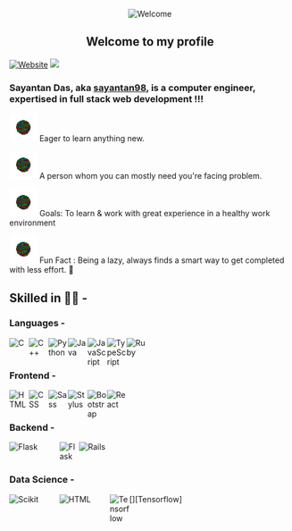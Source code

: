 <kbd><p align = "center"><img alt = "Welcome" width = "20%" src = "https://static.wixstatic.com/media/3f896f_b52d2f6faf784d81b76746f35c81beb3~mv2.gif"></p>
<h2 align="center">Welcome to my profile</h2></kbd>

[![Website](https://img.shields.io/website?label=sayantan98.github.io&style=for-the-badge&url=https%3A%2F%2Fsayantan98.github.io)](https://sayantan98.github.io)
![](https://komarev.com/ghpvc/?username=sayantan98&color=green)

### Sayantan Das, aka [sayantan98][website], is a computer engineer, expertised in full stack web development !!!


![ ](img/bullets.gif) Eager to learn anything new. <br>

![ ](img/bullets.gif) A person whom you can mostly need you're facing problem.
<br>

![ ](img/bullets.gif) Goals: To learn & work with great experience in a healthy work environment
<br>

![ ](img/bullets.gif) Fun Fact : Being a lazy, always finds a smart way to get completed with less effort. 🤣
<br>

## Skilled in 👨‍💻 -

### Languages -

[<img align="left" alt="C" width="35px" src="https://img.icons8.com/color/452/c-programming.png" />][C]

[<img align="left" alt="C++" width="35px" src="https://upload.wikimedia.org/wikipedia/commons/thumb/1/18/ISO_C%2B%2B_Logo.svg/1200px-ISO_C%2B%2B_Logo.svg.png" />][C++]

[<img align="left" alt="Python" width="35px" src="http://www.pngall.com/wp-content/uploads/5/Python-PNG-HD-Image.png" />][Python]

[<img align="left" alt="Java" width="35px" src="https://images.vexels.com/media/users/3/166401/isolated/preview/b82aa7ac3f736dd78570dd3fa3fa9e24-java-programming-language-icon-by-vexels.png" />][Java]

[<img align="left" alt="JavaScript" width="35px" src="https://p7.hiclipart.com/preview/793/545/309/javascript-programmer-node-js-web-application-vector-markup-language.jpg" />][Javascript]

[<img align="left" alt="TypeScript" width="35px" src="https://cdn.iconscout.com/icon/free/png-512/typescript-1174965.png" />][Typescript]

[<img align="left" alt="Ruby" width="35px" src="https://develop.spacemacs.org/layers/+lang/ruby/img/ruby.png" />][Ruby]
<br><br>

### Frontend -

[<img align="left" alt="HTML" width="35px" src="https://www.shareicon.net/data/512x512/2015/08/28/92043_html_512x512.png" />][HTML]

[<img align="left" alt="CSS" width="35px" src="https://www.optimum7.com/wp-content/uploads/2013/04/CSS3.png" />][CSS]

[<img align="left" alt="Sass" width="35px" src="https://sass-lang.com/assets/img/logos/logo-b6e1ef6e.svg" />][Sass]

[<img align="left" alt="Stylus" width="35px" src="https://upload.wikimedia.org/wikipedia/commons/thumb/d/d8/Stylus-logo.svg/1200px-Stylus-logo.svg.png" />][Stylus]

[<img align="left" alt="Bootstrap" width="35px" src="https://www.drupal.org/files/project-images/bootstrap-stack.png" />][Bootstrap]

[<img align="left" alt="React" width="35px" src="https://miro.medium.com/max/4000/1*hNRK_zr3qrTORJXD3pwuZA.png" />][React]
<br><br>

### Backend -

[<img align="left" alt="Flask" width="90px" src="https://miro.medium.com/max/480/1*MCpM5idqhNRjoWCfb_60OA.png" />][Flask]

[<img align="left" alt="Flask" width="35px" src="https://icons-for-free.com/iconfiles/png/512/bxl+django-1325051932950782714.png" />][Django]

[<img align="left" alt="Rails" width="90px" src="https://upload.wikimedia.org/wikipedia/commons/thumb/6/62/Ruby_On_Rails_Logo.svg/1280px-Ruby_On_Rails_Logo.svg.png" />][Rails]
<br><br>

### Data Science -

[<img align="left" alt="Scikit" width="90px" src="https://upload.wikimedia.org/wikipedia/commons/thumb/0/05/Scikit_learn_logo_small.svg/1280px-Scikit_learn_logo_small.svg.png" />][Scikit]

[<img align="left" alt="HTML" width="90px" src="https://opennlp.apache.org/img/opennlp-logo.png" />][NLP]

[<img align="left" alt="Tensorflow" width="35px" src="https://www.seekpng.com/png/detail/38-385514_open-tensorflow-logo-png.png" />][Tensorflow]











[website]: https://sayantan98.github.io
[C]: https://img.icons8.com/color/452/c-programming.png
[C++]: https://upload.wikimedia.org/wikipedia/commons/thumb/1/18/ISO_C%2B%2B_Logo.svg/1200px-ISO_C%2B%2B_Logo.svg.png
[Python]: http://www.pngall.com/wp-content/uploads/5/Python-PNG-HD-Image.png
[Java]: https://images.vexels.com/media/users/3/166401/isolated/preview/b82aa7ac3f736dd78570dd3fa3fa9e24-java-programming-language-icon-by-vexels.png
[Javascript]: https://p7.hiclipart.com/preview/793/545/309/javascript-programmer-node-js-web-application-vector-markup-language.jpg
[Typescript]: https://cdn.iconscout.com/icon/free/png-512/typescript-1174965.png
[Ruby]: https://develop.spacemacs.org/layers/+lang/ruby/img/ruby.png
[Bootstrap]: https://www.drupal.org/files/project-images/bootstrap-stack.png
[HTML]: https://www.shareicon.net/data/512x512/2015/08/28/92043_html_512x512.png
[CSS]: https://www.optimum7.com/wp-content/uploads/2013/04/CSS3.png
[Sass]: https://sass-lang.com/assets/img/logos/logo-b6e1ef6e.svg
[Stylus]: https://upload.wikimedia.org/wikipedia/commons/thumb/d/d8/Stylus-logo.svg/1200px-Stylus-logo.svg.png
[React]: https://miro.medium.com/max/4000/1*hNRK_zr3qrTORJXD3pwuZA.png
[Flask]: https://miro.medium.com/max/480/1*MCpM5idqhNRjoWCfb_60OA.png
[Django]: https://icons-for-free.com/iconfiles/png/512/bxl+django-1325051932950782714.png
[Rails]: https://upload.wikimedia.org/wikipedia/commons/thumb/6/62/Ruby_On_Rails_Logo.svg/1280px-Ruby_On_Rails_Logo.svg.png
[Scikit]: https://upload.wikimedia.org/wikipedia/commons/thumb/0/05/Scikit_learn_logo_small.svg/1280px-Scikit_learn_logo_small.svg.png
[NLP]: https://opennlp.apache.org/img/opennlp-logo.png
